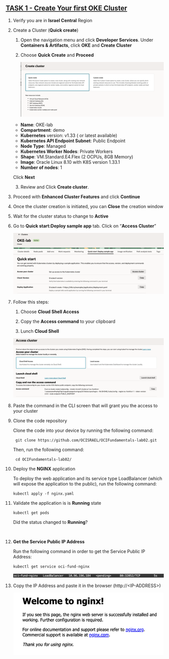 <h2><ins> TASK 1 - Create Your first OKE Cluster </ins></h2>


1. Verify you are in **Israel Central** Region


2. Create a Cluster (**Quick create**)

   1. Open the navigation menu and click **Developer Services**. Under **Containers & Artifacts**, click **OKE** and **Create Cluster**

   2. Choose **Quick Create** and **Proceed**

      ![drawing](./img/cluster_creation.png)

    -	**Name**: OKE-lab
    -	**Compartment**: demo
    -	**Kubernetes** version: v1.33 ( or latest available)
    -	**Kubernetes API Endpoint Subnet**: Public Endpoint
    -   **Node Type**: Managed
    -	**Kubernetes Worker Nodes**: Private Workers
    -	**Shape**: VM.Standard.E4.Flex (2 OCPUs, 8GB Memory)
    -	**Image**: Oracle Linux 8.10 with K8S version 1.33.1
    -	**Number of nodes**: 1 <br>

    Click **Next**
    
    3. Review and Click **Create cluster**.

3. Proceed with **Enhanced Cluster Features** and click **Continue**

4. Once the cluster creation is initiated, you can **Close** the creation window

5. Wait for the cluster status to change to **Active**

6. Go to **Quick start:Deploy sample app** tab. Click on “**Access Cluster**”

      ![drawing](./img/access_cluster.png)

7. Follow this steps:
    1. Choose **Cloud Shell Access**

    2. Copy the **Access command** to your clipboard

    3. Lunch **Cloud Shell**

    ![drawing](./img/cloud_shell_access.png)

8.	Paste the command in the CLI screen that will grant you the access to your cluster

9. Clone the code repository

    Clone the code into your device by running the following command:

        git clone https://github.com/OCISRAEL/OCIFundamentals-lab02.git

    Then, run the following command:

        cd OCIFundamentals-lab02/


10.	Deploy the **NGINX** application 

    To deploy the web application and its service type LoadBalancer (which will expose the application to the public), run the following command:

        kubectl apply -f nginx.yaml

11.	Validate the application is is **Running** state

        kubectl get pods
    
    Did the status changed to **Running**?

<br>

12.	**Get the Service Public IP Address**

    Run the following command in order to get the Service Public IP Address:

        kubectl get service oci-fund-nginx

    ![drawing](./img/oci_fund_nginx.png)
 
13. Copy the IP Address and paste it in the browser (http://<IP-ADDRESS\>)

    ![drawing](./img/welcome_to_nginx.png)